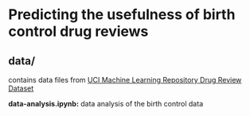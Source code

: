 # Predicting the usefulness of birth control drug reviews

## data/
contains data files from [UCI Machine Learning Repository Drug Review Dataset](https://archive.ics.uci.edu/ml/datasets/Drug+Review+Dataset+%28Drugs.com%29)

**data-analysis.ipynb:** data analysis of the birth control data
